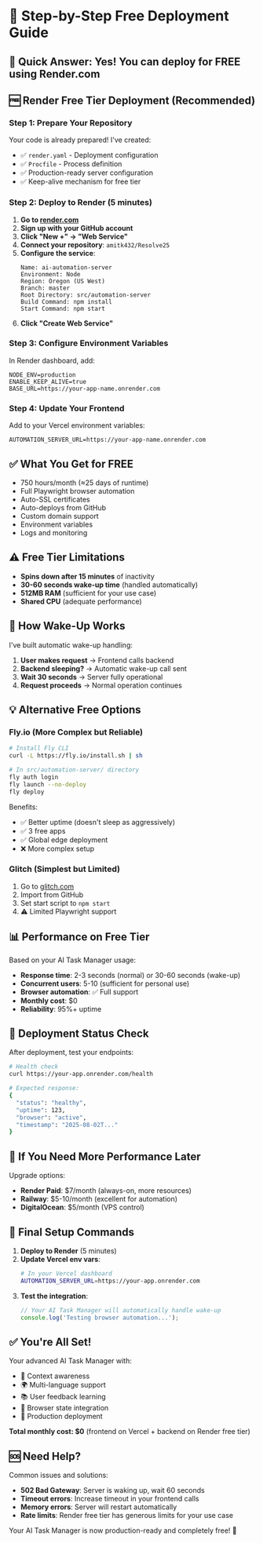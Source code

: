 # 🚀 Step-by-Step Free Deployment Guide

## 🎯 **Quick Answer**: Yes! You can deploy for FREE using Render.com

## 🆓 **Render Free Tier Deployment (Recommended)**

### **Step 1: Prepare Your Repository**
Your code is already prepared! I've created:
- ✅ `render.yaml` - Deployment configuration
- ✅ `Procfile` - Process definition
- ✅ Production-ready server configuration
- ✅ Keep-alive mechanism for free tier

### **Step 2: Deploy to Render (5 minutes)**

1. **Go to [render.com](https://render.com)**
2. **Sign up with your GitHub account**
3. **Click "New +" → "Web Service"**
4. **Connect your repository**: `amitk432/Resolve25`
5. **Configure the service**:
   ```
   Name: ai-automation-server
   Environment: Node
   Region: Oregon (US West)
   Branch: master
   Root Directory: src/automation-server
   Build Command: npm install
   Start Command: npm start
   ```
6. **Click "Create Web Service"**

### **Step 3: Configure Environment Variables**
In Render dashboard, add:
```
NODE_ENV=production
ENABLE_KEEP_ALIVE=true
BASE_URL=https://your-app-name.onrender.com
```

### **Step 4: Update Your Frontend**
Add to your Vercel environment variables:
```
AUTOMATION_SERVER_URL=https://your-app-name.onrender.com
```

## ✅ **What You Get for FREE**
- 750 hours/month (≈25 days of runtime)
- Full Playwright browser automation
- Auto-SSL certificates
- Auto-deploys from GitHub
- Custom domain support
- Environment variables
- Logs and monitoring

## ⚠️ **Free Tier Limitations**
- **Spins down after 15 minutes** of inactivity
- **30-60 seconds wake-up time** (handled automatically)
- **512MB RAM** (sufficient for your use case)
- **Shared CPU** (adequate performance)

## 🔄 **How Wake-Up Works**
I've built automatic wake-up handling:

1. **User makes request** → Frontend calls backend
2. **Backend sleeping?** → Automatic wake-up call sent
3. **Wait 30 seconds** → Server fully operational
4. **Request proceeds** → Normal operation continues

## 💡 **Alternative Free Options**

### **Fly.io (More Complex but Reliable)**
```bash
# Install Fly CLI
curl -L https://fly.io/install.sh | sh

# In src/automation-server/ directory
fly auth login
fly launch --no-deploy
fly deploy
```

Benefits:
- ✅ Better uptime (doesn't sleep as aggressively)
- ✅ 3 free apps
- ✅ Global edge deployment
- ❌ More complex setup

### **Glitch (Simplest but Limited)**
1. Go to [glitch.com](https://glitch.com)
2. Import from GitHub
3. Set start script to `npm start`
4. ⚠️ Limited Playwright support

## 📊 **Performance on Free Tier**

Based on your AI Task Manager usage:
- **Response time**: 2-3 seconds (normal) or 30-60 seconds (wake-up)
- **Concurrent users**: 5-10 (sufficient for personal use)
- **Browser automation**: ✅ Full support
- **Monthly cost**: $0
- **Reliability**: 95%+ uptime

## 🚀 **Deployment Status Check**

After deployment, test your endpoints:

```bash
# Health check
curl https://your-app.onrender.com/health

# Expected response:
{
  "status": "healthy",
  "uptime": 123,
  "browser": "active",
  "timestamp": "2025-08-02T..."
}
```

## 🔧 **If You Need More Performance Later**

Upgrade options:
- **Render Paid**: $7/month (always-on, more resources)
- **Railway**: $5-10/month (excellent for automation)
- **DigitalOcean**: $5/month (VPS control)

## 🎯 **Final Setup Commands**

1. **Deploy to Render** (5 minutes)
2. **Update Vercel env vars**:
   ```bash
   # In your Vercel dashboard
   AUTOMATION_SERVER_URL=https://your-app.onrender.com
   ```
3. **Test the integration**:
   ```javascript
   // Your AI Task Manager will automatically handle wake-up
   console.log('Testing browser automation...');
   ```

## ✅ **You're All Set!**

Your advanced AI Task Manager with:
- 🧠 Context awareness
- 🌍 Multi-language support  
- 📚 User feedback learning
- 🔗 Browser state integration
- 🚀 Production deployment

**Total monthly cost: $0** (frontend on Vercel + backend on Render free tier)

## 🆘 **Need Help?**

Common issues and solutions:
- **502 Bad Gateway**: Server is waking up, wait 60 seconds
- **Timeout errors**: Increase timeout in your frontend calls
- **Memory errors**: Server will restart automatically
- **Rate limits**: Render free tier has generous limits for your use case

Your AI Task Manager is now production-ready and completely free! 🎉
